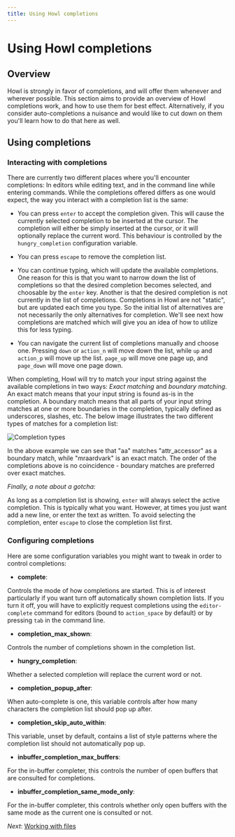 ```yaml
---
title: Using Howl completions
---
```


# Using Howl completions

## Overview

Howl is strongly in favor of completions, and will offer them whenever and
wherever possible. This section aims to provide an overview of Howl completions
work, and how to use them for best effect. Alternatively, if you consider
auto-completions a nuisance and would like to cut down on them you'll learn how
to do that here as well.

## Using completions

### Interacting with completions

There are currently two different places where you'll encounter completions: In
editors while editing text, and in the command line while entering commands. While
the completions offered differs as one would expect, the way you interact with a
completion list is the same:

- You can press `enter` to accept the completion given. This will cause the
  currently selected completion to be inserted at the cursor. The completion will
  either be simply inserted at the cursor, or it will optionally replace the
  current word. This behaviour is controlled by the `hungry_completion`
  configuration variable.

- You can press `escape` to remove the completion list.

- You can continue typing, which will update the available completions. One
  reason for this is that you want to narrow down the list of completions
  so that the desired completion becomes selected, and choosable by the `enter`
  key. Another is that the desired completion is not currently in the list of
  completions. Completions in Howl are not "static", but are updated each
  time you type. So the initial list of alternatives are not necessarily
  the only alternatives for completion. We'll see next how completions are
  matched which will give you an idea of how to utilize this for less typing.

- You can navigate the current list of completions manually and choose one.
  Pressing `down` or `action_n` will move down the list, while `up` and `action_p`
  will move up the list. `page_up` will move one page up, and `page_down` will
  move one page down.

When completing, Howl will try to match your input string against the available
completions in two ways: _Exact matching_ and _boundary matching_. An exact
match means that your input string is found as-is in the completion. A boundary
match means that all parts of your input string matches at one or more
boundaries in the completion, typically defined as underscores, slashes, etc.
The below image illustrates the two different types of matches for a completion
list:

![Completion types](/images/doc/completion_types.png)

In the above example we can see that "aa" matches "attr_accessor" as a boundary
match, while "mraardvark" is an exact match. The order of the completions above
is no coincidence - boundary matches are preferred over exact matches.

*Finally, a note about a gotcha:*

As long as a completion list is showing, `enter` will always select the active
completion. This is typically what you want. However, at times you just want add
a new line, or enter the text as written. To avoid selecting the completion,
enter `escape` to close the completion list first.

### Configuring completions

Here are some configuration variables you might want to tweak in order to
control completions:

- **complete**:

Controls the mode of how completions are started. This is of interest
particularly if you want turn off automatically shown completion lists. If you
turn it off, you will have to explicitly request completions using the
`editor-complete` command for editors (bound to `action_space` by default) or by
pressing `tab` in the command line.

- **completion_max_shown**:

Controls the number of completions shown in the completion list.

- **hungry_completion**:

Whether a selected completion will replace the current word or not.

- **completion_popup_after**:

When auto-complete is one, this variable controls after how many characters the
completion list should pop up after.

- **completion_skip_auto_within**:

This variable, unset by default, contains a list of style patterns where the
completion list should not automatically pop up.

- **inbuffer_completion_max_buffers**:

For the in-buffer completer, this controls the number of open buffers that are
consulted for completions.

- **inbuffer_completion_same_mode_only**:

For the in-buffer completer, this controls whether only open buffers with the
same mode as the current one is consulted or not.

*Next*: [Working with files](files.html)
